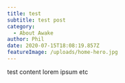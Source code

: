 ```yaml
---
title: test
subtitle: test post
category:
  - About Awake
author: Phil
date: 2020-07-15T18:08:19.857Z
featureImage: /uploads/home-hero.jpg
---
```

test content lorem ipsum etc